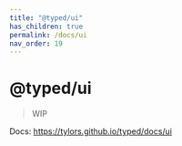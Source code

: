 ```yaml
---
title: "@typed/ui"
has_children: true
permalink: /docs/ui
nav_order: 19
---
```


# @typed/ui

> WIP

Docs: https://tylors.github.io/typed/docs/ui

